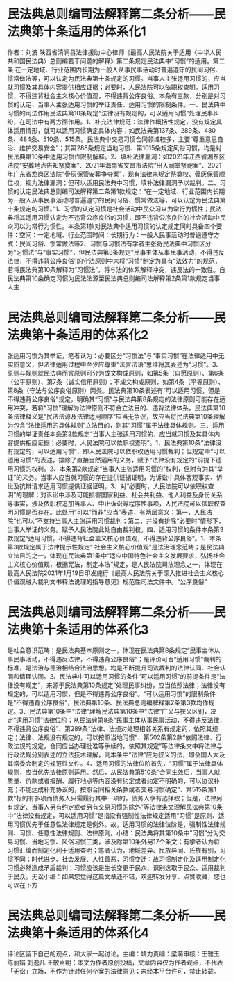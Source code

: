 # 民法典总则编司法解释第二条分析——民法典第十条适用的体系化1

作者：刘波 陕西省清涧县法律援助中心律师《最高人民法院关于适用〈中华人民共和国民法典〉总则编若干问题的解释》第二条规定民法典中“习惯”的适用。第二条 在一定地域、行业范围内长期为一般人从事民事活动时普遍遵守的民间习俗、惯常做法等，可以认定为民法典第十条规定的习惯。当事人主张适用习惯的，应当就习惯及其具体内容提供相应证据；必要时，人民法院可以依职权查明。适用习惯，不得违背社会主义核心价值观，不得违背公序良俗。本条有三款，分别是对习惯的认定、当事人主张适用习惯的举证责任、适用习惯的限制条件。一、民法典中习惯的司法作用民法典第10条规定“法律没有规定的，可以适用习惯”处理民事纠纷，在司法中有两方面作用。1、补充法律规范：法律作概括性规定，没有规定具体适用情形，就可以适用习惯确定具体内容；如民法典第137条、289条、480条、484条、510条、515条。民法典中交易习惯合同领域较多，主要“尊重意思自治、维护交易安全”；其第288条规定当地习惯、第1015条规定风俗习惯，均是对民法典第10条中适用习惯作限制解释。2、填补法律漏洞：如2021年江西省湘东区法院“安葬地点告知祭奠案”、2021年海南省文昌市法院“出入祠堂祭祀案”、2021年广东省龙岗区法院“骨灰保管安葬争夺案”，现有法律未规定祭奠权、骨灰保管顺位权，视为法律漏洞；但可以适用民法典中习惯，填补法律漏洞予以裁判。二、习惯的认定民法典总则编司法解释第二条第1款规定：“在一定地域、行业范围内长期为一般人从事民事活动时普遍遵守的民间习俗、惯常做法等，可以认定为民法典第十条规定的习惯。”1、习惯的认定习惯是社会活动中民众习以为常行为惯性；民法典将其适用习惯认定为不违背公序良俗的习惯，即不违背公序良俗的社会活动中民众习以为常行为惯性。本条第1款对民法典中适用习惯的认定规定同时具备四个要件：空间：一定地域、行业范围时间：长期行为：一般人民事活动时普遍遵守方式：民间习俗、惯常做法等2、习惯与习惯法有学者主张将民法典中习惯区分为“习惯法”与“事实习惯”，但民法典第8条规定“民事主体从事民事活动，不得违反法律，不得违背公序良俗”的守法原则中未将“习惯”制定为具有“法效力”的规范，若将民法典第10条解释为“习惯法”，将与法的体系解释冲突，违反法的一致性。自民法典第10条确定习惯为民法法源至民法典总则编司法解释第2条第1款规定当事人主

# 民法典总则编司法解释第二条分析——民法典第十条适用的体系化2

张适用习惯为其举证，笔者认为：必要区分“习惯法”与“事实习惯”在法律适用中无实质意义，但法律适用过程中至少应尊重“法言法语”思维将其表述为“习惯”。3、原则与规则就民法典而言原则可分为成文构成原则，如第5条（自愿原则）、第6条（公平原则）、第7条（诚实信用原则）；不成文构成原则，如第4条（平等原则）、第8条（守法与公序良俗原则）两类。民法典第10条表述有“可以适用习惯，但是不得违背公序良俗”规定，明确其“习惯”与民法典第8条规定的法律原则可能存在适用冲突，若将“习惯”理解为法律原则不符合立法目的、违背法律体系。民法典第10条法律释义是“民法法源及法律适用顺序”应当无争议，故应当将民法典第10条理解为包含“法律适用的具体规则”立法目的，则其“习惯”属于法律具体规则。三、适用习惯的举证责任本条第2款规定“当事人主张适用习惯的，应当就习惯及其具体内容提供相应证据；必要时，人民法院可以依职权查明”。1、民法典第10条“法律没有规定的，可以适用习惯”，即人民法院可以依职权适用习惯裁判；但规定中“可以适用习惯”的表述，排除了直接当然适用的义务，赋予“法律没有规定的”前提下适用习惯的权利。2、本条第2款规定“当事人主张适用习惯的”权利，但附有为其“举证”的义务。当事人应当就习惯的存在提供证据证明，为诉讼中具体客观事实、诉讼及抗辩请求适用习惯提供证据证明。3、对“必要时，人民法院可以依职权查明”的理解；对诉讼中涉及可能损害国家利益、社会共利益、他人利益及身份关系等事实，涉及依职权追加当事人、中止诉讼等程序性事项，人民法院可以依职权查明习惯是否存在。此处用“可以”而非“应当”表述，有两层意义；第一，人民法院“也可以”不支持当事人主张适用习惯裁判；第二，并没有排除“必要时”情形下，当事人举证的义务。赋予人民法院此处自由裁判权。四、适用习惯的条件本条第3款规定“适用习惯，不得违背社会主义核心价值观，不得违背公序良俗”。1、本条第3款规定属于法律提示性规定“ 社会主义核心价值观”是法治理念范畴；是民法典立法目的之一，体现在民法典第1条中“适应中国特色社会主义发展要求，弘扬社会主义核心价值观，根据宪法，制定本法”规定，是人民法院司法理念之一，体现在最高人民法院2021年1月19日印发施行《最高人民法院关于深入推进社会主义核心价值观融入裁判文书释法说理的指导意见》规范性司法文件中。“公序良俗”

# 民法典总则编司法解释第二条分析——民法典第十条适用的体系化3

是社会意识范畴；是民法典基本原则之一，体现在民法典第8条规定“民事主体从事民事活动，不得违反法律，不得违背公序良俗”；是评价可否“适用习惯”裁判的标准，是法治与德治相结合法治思想。均是不断提升司法裁判的法律认同、社会认同和情理认同。2、民法典中可以适用习惯的条件“可以适用习惯”的前提条件是“法律没有规定”，来源于民法典第10条规定“处理民事纠纷，应当依照法律；法律没有规定的，可以适用习惯，但是不得违背公序良俗”。“可以适用习惯”的限制条件是“不得违背公序良俗”，民法典第10条、民法典总则编解释第2条第3款均作规定。3、民法典第10条中“法律”理解民法典第10条中“法律”广义与狭义区别，决定“适用习惯”法律位阶；从民法典第8条“民事主体从事民事活动，不得违反法律，不得违背公序良俗”、第289条“法律、法规对处理相邻关系有规定的，依照其规定；法律、法规没有规定的，可以按照当地习惯”、第502条第2款“依照法律、行政法规的规定，合同应当办理批准等手续的，依照其规定”等法律条文中将法律与行政法规分别表述的立法技术理解，则本条中“法律”应为狭义的法，即全国人大及其常委会制定的规范性文件。4、适用习惯的法律位阶首先，“习惯”属于法律具体规则，应当优先法律原则适用。然后，从民法典第510条“合同生效后，当事人就质量、价款或者报酬、履行地点等内容没有约定或者约定不明确的，可以协议补充；不能达成补充协议的，按照合同相关条款或者交易习惯确定”、第515条第1款“标的有多项而债务人只需履行其中一项的，债务人享有选择权；但是，法律另有规定、当事人另有约定或者另有交易习惯的除外”等法律条文理解民法典第10条中“法律没有规定，可以适用习惯”是指没有强制性法律规定适用“习惯”是原则、适用习惯优先于任意性法律规定是例外。故，适用习惯的法律位阶是，强制性法律规则、习惯、任意性法律规则、法律原则。小结：民法典将其第10条中“习惯”分为交易习惯、当地习惯、风俗习惯三类，涉及除第10条外另17个条文；有学者认为将习惯汇编而制定化利于适用查明；笔者认为，地域差异、民族异同、氏族有别，习惯不同；时代进步、社会发展、人性善恶，习惯变迁；故习惯制定化及适用制定化习惯必然造成矛盾裁判；习惯应该是生长变更于民众、识别选取于民众、适用裁判于民众。无讼小编：如果您觉得这篇文章还不错，欢迎转发分享、点赞收藏，您也可以在下方

# 民法典总则编司法解释第二条分析——民法典第十条适用的体系化4

评论区留下自己的观点，和大家一起讨论。主编：靖力责编：梁萌审核：王雅玉 陈丽娟 刘逸凡 王敬声明：本文为作者原创投稿，文章内容仅为作者观点，不代表「无讼」立场，不作为针对任何个案的法律意见；未经本平台许可，禁止转载。

